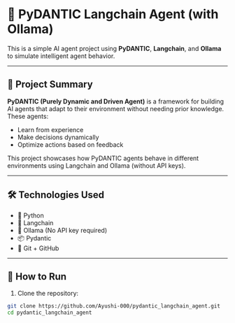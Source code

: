 # 🧠 PyDANTIC Langchain Agent (with Ollama)

This is a simple AI agent project using **PyDANTIC**, **Langchain**, and **Ollama** to simulate intelligent agent behavior.

---

## 📌 Project Summary

**PyDANTIC (Purely Dynamic and Driven Agent)** is a framework for building AI agents that adapt to their environment without needing prior knowledge. These agents:
- Learn from experience
- Make decisions dynamically
- Optimize actions based on feedback

This project showcases how PyDANTIC agents behave in different environments using Langchain and Ollama (without API keys).

---

## 🛠️ Technologies Used

- 🐍 Python
- 🧠 Langchain
- 🤖 Ollama (No API key required)
- 📦 Pydantic
- 📁 Git + GitHub

---

## 🚀 How to Run

1. Clone the repository:

```bash
git clone https://github.com/Ayushi-000/pydantic_langchain_agent.git
cd pydantic_langchain_agent
